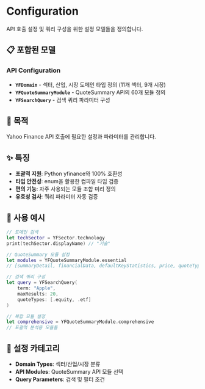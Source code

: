 # Configuration

API 호출 설정 및 쿼리 구성을 위한 설정 모델들을 정의합니다.

## 📋 포함된 모델

### API Configuration
- **`YFDomain`** - 섹터, 산업, 시장 도메인 타입 정의 (11개 섹터, 9개 시장)
- **`YFQuoteSummaryModule`** - QuoteSummary API의 60개 모듈 정의
- **`YFSearchQuery`** - 검색 쿼리 파라미터 구성

## 🎯 목적

Yahoo Finance API 호출에 필요한 설정과 파라미터를 관리합니다.

## ✨ 특징

- **포괄적 지원**: Python yfinance와 100% 호환성
- **타입 안전성**: enum을 활용한 컴파일 타임 검증
- **편의 기능**: 자주 사용되는 모듈 조합 미리 정의
- **유효성 검사**: 쿼리 파라미터 자동 검증

## 📖 사용 예시

```swift
// 도메인 검색
let techSector = YFSector.technology
print(techSector.displayName) // "기술"

// QuoteSummary 모듈 설정
let modules = YFQuoteSummaryModule.essential
// [summaryDetail, financialData, defaultKeyStatistics, price, quoteType]

// 검색 쿼리 구성
let query = YFSearchQuery(
    term: "Apple",
    maxResults: 20,
    quoteTypes: [.equity, .etf]
)

// 복합 모듈 설정
let comprehensive = YFQuoteSummaryModule.comprehensive
// 포괄적 분석용 모듈들
```

## 🔧 설정 카테고리

- **Domain Types**: 섹터/산업/시장 분류
- **API Modules**: QuoteSummary API 모듈 선택
- **Query Parameters**: 검색 및 필터 조건